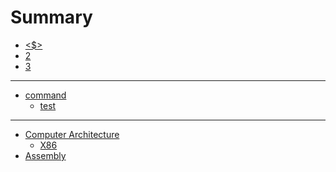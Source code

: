 # Summary
- [<$>](./chaper_1.md)
- [2](./chapter_2.md)
- [3](./chapter_3.md)
---
- [command]()
    - [test]()
---
- [Computer Architecture](./comarch.md)
    - [X86](./x86.md)
- [Assembly](./asm.md)
